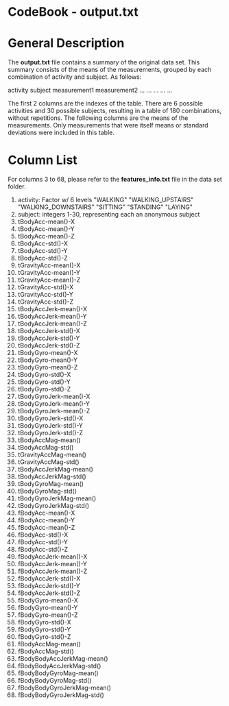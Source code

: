 CodeBook - output.txt
====================

# General Description

The __output.txt__ file contains a summary of the original data set. This summary consists of the means of the measurements, grouped by each combination of activity and subject. As follows:

activity	subject		measurement1	measurement2	...
...			...			...				...

The first 2 columns are the indexes of the table. There are 6 possible activities and 30 possible subjects, resulting in a table of 180 combinations, without repetitions. The following columns are the means of the measurements. Only measurements that were itself means or standard deviations were included in this table.

# Column List

For columns 3 to 68, please refer to the __features_info.txt__ file in the data set folder.

1. activity: Factor w/ 6 levels "WALKING" "WALKING_UPSTAIRS" "WALKING_DOWNSTAIRS" "SITTING" "STANDING" "LAYING"
2. subject: integers 1-30, representing each an anonymous subject
3. tBodyAcc-mean()-X         
4. tBodyAcc-mean()-Y          
5. tBodyAcc-mean()-Z          
6. tBodyAcc-std()-X           
7. tBodyAcc-std()-Y           
8. tBodyAcc-std()-Z           
9. tGravityAcc-mean()-X      
10. tGravityAcc-mean()-Y       
11. tGravityAcc-mean()-Z       
12. tGravityAcc-std()-X        
13. tGravityAcc-std()-Y        
14. tGravityAcc-std()-Z        
15. tBodyAccJerk-mean()-X      
16. tBodyAccJerk-mean()-Y      
17. tBodyAccJerk-mean()-Z      
18. tBodyAccJerk-std()-X       
19. tBodyAccJerk-std()-Y       
20. tBodyAccJerk-std()-Z       
21. tBodyGyro-mean()-X         
22. tBodyGyro-mean()-Y         
23. tBodyGyro-mean()-Z         
24. tBodyGyro-std()-X          
25. tBodyGyro-std()-Y          
26. tBodyGyro-std()-Z          
27. tBodyGyroJerk-mean()-X     
28. tBodyGyroJerk-mean()-Y     
29. tBodyGyroJerk-mean()-Z     
30. tBodyGyroJerk-std()-X      
31. tBodyGyroJerk-std()-Y      
32. tBodyGyroJerk-std()-Z      
33. tBodyAccMag-mean()         
34. tBodyAccMag-std()          
35. tGravityAccMag-mean()      
36. tGravityAccMag-std()       
37. tBodyAccJerkMag-mean()     
38. tBodyAccJerkMag-std()      
39. tBodyGyroMag-mean()        
40. tBodyGyroMag-std()         
41. tBodyGyroJerkMag-mean()    
42. tBodyGyroJerkMag-std()     
43. fBodyAcc-mean()-X          
44. fBodyAcc-mean()-Y          
45. fBodyAcc-mean()-Z          
46. fBodyAcc-std()-X           
47. fBodyAcc-std()-Y           
48. fBodyAcc-std()-Z           
49. fBodyAccJerk-mean()-X      
50. fBodyAccJerk-mean()-Y      
51. fBodyAccJerk-mean()-Z      
52. fBodyAccJerk-std()-X       
53. fBodyAccJerk-std()-Y       
54. fBodyAccJerk-std()-Z       
55. fBodyGyro-mean()-X         
56. fBodyGyro-mean()-Y         
57. fBodyGyro-mean()-Z         
58. fBodyGyro-std()-X          
59. fBodyGyro-std()-Y          
60. fBodyGyro-std()-Z          
61. fBodyAccMag-mean()         
62. fBodyAccMag-std()          
63. fBodyBodyAccJerkMag-mean() 
64. fBodyBodyAccJerkMag-std()  
65. fBodyBodyGyroMag-mean()    
66. fBodyBodyGyroMag-std()     
67. fBodyBodyGyroJerkMag-mean()
68. fBodyBodyGyroJerkMag-std() 
